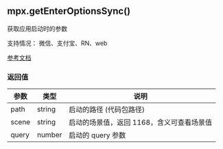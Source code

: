 ## mpx.getEnterOptionsSync()

获取应用启动时的参数

支持情况： 微信、支付宝、RN、web

[参考文档](https://developers.weixin.qq.com/miniprogram/dev/platform-capabilities/miniapp/api/diffapi/getEnterOptionsSync.html)

### 返回值

| 参数   | 类型   | 说明                                   |
| ------ | ------ | -------------------------------------- |
| path   | string | 启动的路径 (代码包路径)                |
| scene  | string | 启动的场景值，返回 1168，含义可查看场景值 |
| query  | number | 启动的 query 参数                      |
